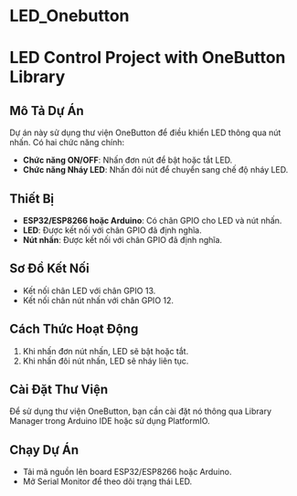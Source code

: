 # LED_Onebutton
# LED Control Project with OneButton Library

## Mô Tả Dự Án
Dự án này sử dụng thư viện OneButton để điều khiển LED thông qua nút nhấn. Có hai chức năng chính:
- **Chức năng ON/OFF**: Nhấn đơn nút để bật hoặc tắt LED.
- **Chức năng Nháy LED**: Nhấn đôi nút để chuyển sang chế độ nháy LED.

## Thiết Bị
- **ESP32/ESP8266 hoặc Arduino**: Có chân GPIO cho LED và nút nhấn.
- **LED**: Được kết nối với chân GPIO đã định nghĩa.
- **Nút nhấn**: Được kết nối với chân GPIO đã định nghĩa.

## Sơ Đồ Kết Nối
- Kết nối chân LED với chân GPIO 13.
- Kết nối chân nút nhấn với chân GPIO 12.

## Cách Thức Hoạt Động
1. Khi nhấn đơn nút nhấn, LED sẽ bật hoặc tắt.
2. Khi nhấn đôi nút nhấn, LED sẽ nháy liên tục.

## Cài Đặt Thư Viện
Để sử dụng thư viện OneButton, bạn cần cài đặt nó thông qua Library Manager trong Arduino IDE hoặc sử dụng PlatformIO.

## Chạy Dự Án
- Tải mã nguồn lên board ESP32/ESP8266 hoặc Arduino.
- Mở Serial Monitor để theo dõi trạng thái LED.

